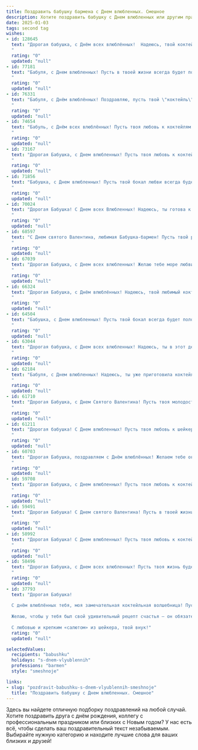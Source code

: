 ```yaml
---
title: Поздравить бабушку бармена с Днем влюбленных. Смешное
description: Хотите поздравить бабушку с Днем влюбленных или другим праздником? Наш ИИ создаст незабываемое поздравление, а вы обязательно выделитесь среди других.  
date: 2025-01-03
tags: second tag
wishes:
- id: 128645
  text: "Дорогая бабушка, с Днём всех влюблённых!  Надеюсь, твой коктейль любви сегодня будет таким же крепким и искристым, как лучшие творения опытного бармена (ну, или почти опытного, смотря, сколько лет ты уже готовишь внукам волшебные зелья)!  Пусть этот день будет полон сладких моментов и  … ну, может, хотя бы одной конфетки! 😉
  "
  rating: "0"
  updated: "null"
- id: 77181
  text: "Бабуля, с Днем влюбленных! Пусть в твоей жизни всегда будет полный стакан любви, как в твоем любимом баре! 😉
  "
  rating: "0"
  updated: "null"
- id: 76331
  text: "Бабуля, с Днём влюблённых! Поздравляю, пусть твой \"коктейль\" любви всегда будет крепким и искристым, как твой любимый \"Маргарита\" за барной стойкой! 😉
  "
  rating: "0"
  updated: "null"
- id: 74654
  text: "Бабуль, с Днём всех влюблённых! Пусть твоя любовь к коктейлям и бокалам всегда будет крепкой, как твой любимый \"Мартини\"! 🍸🥂❤️
  "
  rating: "0"
  updated: "null"
- id: 73167
  text: "Дорогая Бабушка, с Днем влюбленных! Пусть твоя любовь к коктейлям и другим горячительным напиткам только крепнет, а мы с тобой всегда будем в душевной гармонии, как идеальный коктейль! 🎉🍹
  "
  rating: "0"
  updated: "null"
- id: 71856
  text: "Бабушка, с Днем влюбленных! Пусть твой бокал любви всегда будет полон, а коктейль жизни искрится, как спектр заката! И пусть этот праздник напомнит тебе, что ты самая лучшая \"барменша\" для всех, кто тебя любит! 😉
  "
  rating: "0"
  updated: "null"
- id: 70024
  text: "Дорогая Бабушка! С Днем всех Влюбленных! Надеюсь, ты готова к самой романтической ночи в году: коктейли, которые ты сама готовишь, и бесконечные истории о дедушке!  😂🥂
  "
  rating: "0"
  updated: "null"
- id: 68597
  text: "С Днем святого Валентина, любимая Бабушка-бармен! Пусть твой рабочий день будет полон любви, и каждый клиент уйдет влюбленным в твой коктейль и в тебя! 😉🍹❤️
  "
  rating: "0"
  updated: "null"
- id: 67039
  text: "Дорогая Бабушка, с Днем всех влюбленных! Желаю тебе море любви и нежности, чтобы твой коктейль жизни всегда был сладким и игристым! А чтобы он не закончился слишком быстро, держи бокал в руках покрепче, ведь ты настоящий бармен-профессионал! 😜🥂
  "
  rating: "0"
  updated: "null"
- id: 66324
  text: "Дорогая Бабушка, с Днём влюблённых! Надеюсь, твой любимый коктейль всегда под рукой, а кавалер за барной стойкой не скучает. 😉🥂
  "
  rating: "0"
  updated: "null"
- id: 64504
  text: "Бабушка, с Днем влюбленных! Пусть твой бокал всегда будет полон, а любовь — крепче самого крепкого коктейля! 🥳🍹
  "
  rating: "0"
  updated: "null"
- id: 63044
  text: "Дорогая бабушка, с Днем всех влюбленных! Надеюсь, ты в этот день не будешь слишком строго судить о выборе напитков твоих внуков за стойкой бара. Пусть этот день будет полон любви, улыбок и... ну, может быть, парочки коктейлей, специально для тебя приготовленных! 🍸❤️
  "
  rating: "0"
  updated: "null"
- id: 62184
  text: "Бабуля, с Днем влюбленных! Надеюсь, ты уже приготовила коктейль \"Бабушкина Любовь\" - с пузырьками, но без градуса, как твой любимый внук! 😉🥂
  "
  rating: "0"
  updated: "null"
- id: 61710
  text: "Дорогая Бабушка, с Днем Святого Валентина! Пусть твоя молодость будет вечна, как твоя любовь к коктейлям! Желаем тебе крепкого здоровья, чтобы ты могла еще долго радовать всех своими фирменными напитками и смешными историями! 😉💖
  "
  rating: "0"
  updated: "null"
- id: 61211
  text: "Дорогая бабушка! С Днем влюбленных! Пусть твоя любовь к шейкеру и коктейлям будет такой же страстной, как любовь молодоженов! 🥂❤️
  "
  rating: "0"
  updated: "null"
- id: 60703
  text: "Дорогая Бабушка, поздравляем с Днём влюблённых! Желаем тебе океана коктейлей, чтобы твой бар был всегда полон гостей, а сердце - любовью! 🥂❤️
  "
  rating: "0"
  updated: "null"
- id: 59708
  text: "Дорогая Бабушка, с Днем влюбленных! Пусть твоя любовь к коктейлям будет такой же горячей, как любовь к внукам, а за барной стойкой всегда будет полный бокал счастья!  😜
  "
  rating: "0"
  updated: "null"
- id: 59491
  text: "Дорогая Бабушка! С Днем святого Валентина! Пусть в твоей жизни всегда будут любовь, крепкие коктейли и молодость, как у бармена за стойкой! 😉🥂
  "
  rating: "0"
  updated: "null"
- id: 58992
  text: "Дорогая Бабушка! С Днем влюбленных! Пусть твоя любовь к коктейлям будет такой же горячей, как и твоя страсть к работе бармена! 😉🍸
  "
  rating: "0"
  updated: "null"
- id: 58496
  text: "Дорогая Бабушка, с Днем всех влюбленных! Пусть твоя жизнь будет полна любви и крепких коктейлей, которые ты можешь смешать сама! Ведь бармен - это не только профессия, это стиль жизни! 😄🍹
  "
  rating: "0"
  updated: "null"
- id: 37793
  text: "Дорогая Бабушка!
  
  С днём влюблённых тебя, моя замечательная коктейльная волшебница! Пусть в твоём сердце всегда будет розовый сироп, а жизненные шейкеры полны радости и веселья!
  
  Желаю, чтобы у тебя был свой удивительный рецепт счастья — он обязательно должен содержать щепотку любви, пару капель юмора и обязательную дозу здоровья. Пусть каждый новый день будет как идеальный коктейль: необычный, яркий и слегка шокирующий, чтобы на всех наших свиданиях нам было весело и радостно!
  
  С любовью и крепким «салютом» из шейкера, твой внук!"
  rating: "0"
  updated: "null"

selectedValues:
  recipients: "babushku"
  holidays: "s-dnem-vlyublennih"
  professions: "barmen"
  style: "smeshnoje"

links:
- slug: "pozdravit-babushku-s-dnem-vlyublennih-smeshnoje"
  title: "Поздравить бабушку с Днем влюбленных. Смешное"
---
```


Здесь вы найдете отличную подборку поздравлений на любой случай.
Хотите поздравить друга с днём рождения, коллегу с профессиональным праздником или близких с Новым годом? У нас есть всё, чтобы сделать ваш поздравительный текст незабываемым. Выбирайте нужную категорию и находите лучшие слова для ваших близких и друзей!
